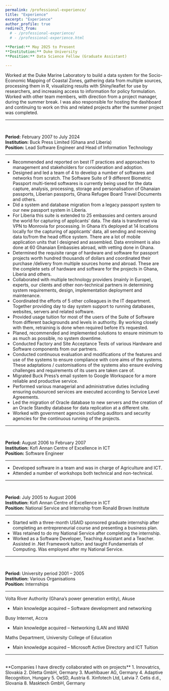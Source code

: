```yaml
---
permalink: /professional-experience/
title: "Experience"
excerpt: "Experience"
author_profile: true
redirect_from: 
  # - /professional-experience/
  # - /professional-experience.html

**Period:** May 2025 to Present   
**Institution:** Duke University   
**Position:** Data Science Fellow (Graduate Assistant)     

---   
```

Worked at the Duke Marine Laboratory to build a data system for the Socio-Economic Mapping of Coastal Zones,
gathering data from multiple sources, processing them in R, visualizing results with Shiny/leaflet for use by researchers,
and increasing access to information for policy formulation. Worked with other team members, with direction from a
project manager, during the summer break. I was also responsible for hosting the dashboard and continuing to work on this and related projects after the summer project was completed.

---

<br >

**Period:** February 2007 to July 2024   
**Institution:** Buck Press Limited (Ghana and Liberia)   
**Position:** Lead Software Engineer and Head of Information Technology  

---   
- Recommended and reported on best IT practices and approaches to management and stakeholders for consideration and adoption. 
- Designed and led a team of 4 to develop a number of softwares and networks from scratch. The Software Suite of 9 different Biometric Passport multi-tiered softwares is currently being used for the data capture, analysis, processing, storage and personalisation of Ghanaian passports, Liberian passports, Ghana Refugee Board Travel Documents and others. 
- Did a system and database migration from a legacy passport system to our new passport system in Liberia.
- For Liberia this suite is extended to 25 embassies and centers around the world for capturing of applicants’ data. The data is transferred via VPN to Monrovia for processing. In Ghana it’s deployed at 14 locations locally for the capturing of applicants’ data, all sending and receiving data to/from the head office system. There are a lot of mobile application units that I designed and assembled. Data enrolment is also done at 60 Ghanaian Embassies abroad, with vetting done in Ghana.
- Determined the requisite range of hardware and software for passport projects worth hundred thousands of dollars and coordinated their purchase /delivery from multiple sources home and abroad. These are the complete sets of hardware and software for the projects in Ghana, Liberia and others.
- Collaborated with multiple technology providers (mainly in Europe), experts, our clients and other non-technical partners in determining system requirements, design, implementation deployment and maintenance. 
- Coordinated the efforts of 5 other colleagues in the IT department. Together providing day to day system support to running databases, websites, servers and related software.
- Provided usage tuition for most of the users of the Suite of Software from different backgrounds and levels in authority. By working closely with them, retraining is done when required before it’s requested.
- Planed, recommended and implemented solutions to ensure minimum to as much as possible, no system downtime.
- Conducted Factory and Site Acceptance Tests of various Hardware and Software components from our partners.
- Conducted continuous evaluation and modifications of the features and use of the systems to ensure compliance with core aims of the systems. These adaptations / customisations of the systems also ensure evolving challenges and requirements of its users are taken care of.
- Migrated Buck Press’s email system to Google Workspace for a more reliable and productive service.
- Performed various managerial and administrative duties including ensuring outsourced services are executed according to Service Level Agreements.
- Led the migration of Oracle database to new servers and the creation of an Oracle Standby database for data replication at a different site.
- Worked with government agencies including auditors and security agencies for the continuous running of the projects.

---

<br >


**Period:** August 2006 to February 2007   
**Institution:** Kofi Annan Centre of Excellence in ICT   
**Position:** Software Engineer     

---   
- Developed software in a team and was in charge of Agriculture and ICT. 
- Attended a number of workshops both technical and non-technical.

---

<br >


**Period:** July 2005 to August 2006   
**Institution:** Kofi Annan Centre of Excellence in ICT   
**Position:** National Service and Internship from Ronald Brown Institute  

---   
- Started with a three-month USAID sponsored graduate internship after completing an entrepreneurial course and presenting a business plan.
- Was retained to do my National Service after completing the internship. 
- Worked as a Software Developer, Teaching Assistant and a Teacher. Assisted in .Net Framework tuition and taught Fundamentals of Computing. Was employed after my National Service.

---

<br >


**Period:** University period 2001 – 2005   
**Institution:** Various Organisations   
**Position:** Internships     

---   

Volta River Authority (Ghana’s power generation entity), Akuse
-	Main knowledge acquired – Software development and networking

Busy Internet, Accra
-	Main knowledge acquired – Networking (LAN and WAN)

Maths Department, University College of Education
-	Main knowledge acquired – Microsoft Active Directory and ICT Tuition

---

<br>
**Companies I have directly collaborated with on projects**  
1. Innovatrics, Slovakia   
2. Diletta GmbH, Germany   
3. Muehlbauer AG, Germany   
4. Adaptive Recognition, Hungary   
5. OeSD, Austria   
6. Xinfotech Ltd, Latvia   
7. Cetis d.d., Slovania   
8. Masktech GmbH, Germany   
<br>